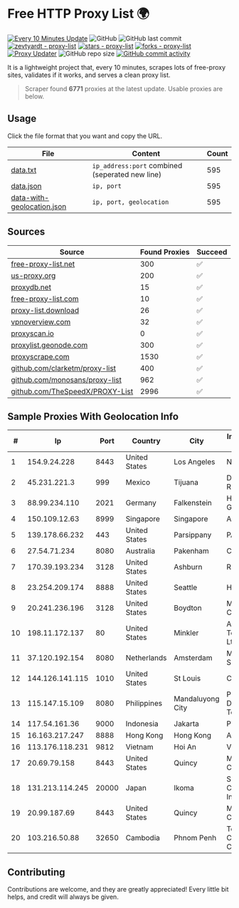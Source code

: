
# Free HTTP Proxy List 🌍

[![Every 10 Minutes Update](https://github.com/mertguvencli/http-proxy-list/actions/workflows/main.yml/badge.svg?branch=main)](https://github.com/mertguvencli/http-proxy-list/actions/workflows/main.yml)
![GitHub](https://img.shields.io/github/license/mertguvencli/http-proxy-list)
![GitHub last commit](https://img.shields.io/github/last-commit/mertguvencli/http-proxy-list)
[![zevtyardt - proxy-list](https://img.shields.io/static/v1?label=zevtyardt&message=proxy-list&color=blue&logo=github)](https://github.com/zevtyardt/proxy-list "Go to GitHub repo")
[![stars - proxy-list](https://img.shields.io/github/stars/zevtyardt/proxy-list?style=social)](https://github.com/zevtyardt/proxy-list)
[![forks - proxy-list](https://img.shields.io/github/forks/zevtyardt/proxy-list?style=social)](https://github.com/zevtyardt/proxy-list)
[![Proxy Updater](https://github.com/zevtyardt/proxy-list/workflows/Proxy%20Updater/badge.svg)](https://github.com/zevtyardt/proxy-list/actions?query=workflow:"Proxy+Updater")
![GitHub repo size](https://img.shields.io/github/repo-size/zevtyardt/proxy-list)
[![GitHub commit activity](https://img.shields.io/github/commit-activity/m/zevtyardt/proxy-list?logo=commits)](https://github.com/zevtyardt/proxy-list/commits/main)

It is a lightweight project that, every 10 minutes, scrapes lots of free-proxy sites, validates if it works, and serves a clean proxy list.

> Scraper found **6771** proxies at the latest update. Usable proxies are below.

## Usage

Click the file format that you want and copy the URL.

|File|Content|Count|
|----|-------|-----|
|[data.txt](https://raw.githubusercontent.com/mertguvencli/http-proxy-list/main/proxy-list/data.txt)|`ip_address:port` combined (seperated new line)|595|
|[data.json](https://raw.githubusercontent.com/mertguvencli/http-proxy-list/main/proxy-list/data.json)|`ip, port`|595|
|[data-with-geolocation.json](https://raw.githubusercontent.com/mertguvencli/http-proxy-list/main/proxy-list/data-with-geolocation.json)|`ip, port, geolocation`|595|

## Sources

|Source|Found Proxies|Succeed|
|------|-------------|-------|
|[free-proxy-list.net](https://free-proxy-list.net)|300|✅|
|[us-proxy.org](https://www.us-proxy.org)|200|✅|
|[proxydb.net](http://proxydb.net)|15|✅|
|[free-proxy-list.com](https://free-proxy-list.com/?page=&port=&type%5B%5D=http&type%5B%5D=https&up_time=0&search=Search)|10|✅|
|[proxy-list.download](https://www.proxy-list.download/HTTP)|26|✅|
|[vpnoverview.com](https://vpnoverview.com/privacy/anonymous-browsing/free-proxy-servers)|32|✅|
|[proxyscan.io](https://www.proxyscan.io)|0|✅|
|[proxylist.geonode.com](https://proxylist.geonode.com/api/proxy-list?limit=300&page=1&sort_by=lastChecked&sort_type=desc&protocols=http,https)|300|✅|
|[proxyscrape.com](https://api.proxyscrape.com/v2/?request=displayproxies&protocol=http&timeout=10000&country=all&ssl=all&anonymity=all)|1530|✅|
|[github.com/clarketm/proxy-list](https://raw.githubusercontent.com/clarketm/proxy-list/master/proxy-list-raw.txt)|400|✅|
|[github.com/monosans/proxy-list](https://raw.githubusercontent.com/monosans/proxy-list/main/proxies/http.txt)|962|✅|
|[github.com/TheSpeedX/PROXY-List](https://raw.githubusercontent.com/TheSpeedX/PROXY-List/master/http.txt)|2996|✅|


## Sample Proxies With Geolocation Info

|#|Ip|Port|Country|City|Internet Service Provider|
|-|--|----|-------|----|-------------------------|
|1|154.9.24.228|8443|United States|Los Angeles|NetLab Global|
|2|45.231.221.3|999|Mexico|Tijuana|Distrokom S De RL De CV|
|3|88.99.234.110|2021|Germany|Falkenstein|Hetzner Online GmbH|
|4|150.109.12.63|8999|Singapore|Singapore|Aceville Pte.ltd|
|5|139.178.66.232|443|United States|Parsippany|PACKET-HOST|
|6|27.54.71.234|8080|Australia|Pakenham|CNTC|
|7|170.39.193.234|3128|United States|Ashburn|Rackdog, LLC|
|8|23.254.209.174|8888|United States|Seattle|Hostwinds LLC.|
|9|20.241.236.196|3128|United States|Boydton|Microsoft Corporation|
|10|198.11.172.137|80|United States|Minkler|Alibaba (US) Technology Co., Ltd.|
|11|37.120.192.154|8080|Netherlands|Amsterdam|M247 Europe SRL|
|12|144.126.141.115|1010|United States|St Louis|Contabo Inc.|
|13|115.147.15.109|8080|Philippines|Mandaluyong City|Philippine Long Distance Telephone Co.|
|14|117.54.161.36|9000|Indonesia|Jakarta|PT IndoInternet|
|15|16.163.217.247|8888|Hong Kong|Hong Kong|Amazon.com|
|16|113.176.118.231|9812|Vietnam|Hoi An|VNPT|
|17|20.69.79.158|8443|United States|Quincy|Microsoft Corporation|
|18|131.213.114.245|20000|Japan|Ikoma|Sony Network Communications Inc.|
|19|20.99.187.69|8443|United States|Quincy|Microsoft Corporation|
|20|103.216.50.88|32650|Cambodia|Phnom Penh|Today Communication Co|



## Contributing

Contributions are welcome, and they are greatly appreciated! Every
little bit helps, and credit will always be given.

